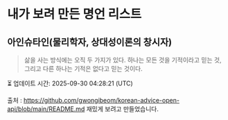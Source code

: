 # 내가 보려 만든 명언 리스트

##  아인슈타인(물리학자, 상대성이론의 창시자)
> 삶을 사는 방식에는 오직 두 가지가 있다. 하나는 모든 것을 기적이라고 믿는 것, 그리고 다른 하나는 기적은 없다고 믿는 것이다.


⏳ 업데이트 시간: 2025-09-30 04:28:21 (UTC)

출처 : https://github.com/gwongibeom/korean-advice-open-api/blob/main/README.md
재밌게 보려고 만들었습니다.
